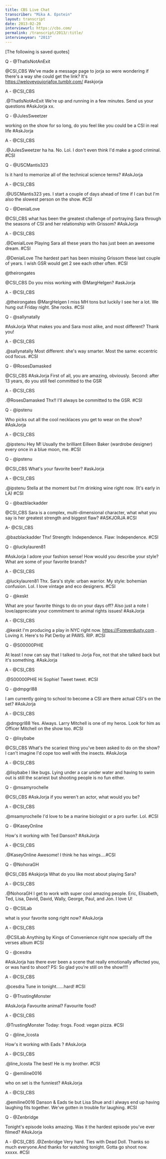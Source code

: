 ```yaml
---
title: CBS Live Chat
transcriber: "Mika A. Epstein"
layout: transcript
date: 2013-02-20
interviewurl: https://cbs.com/
permalink: /transcript/2013/:title/
interviewyear: "2013"
---
```


[The following is saved quotes]

Q - @ThatIsNotAnExit

@CSI_CBS We've made a message page to jorja so were wondering if there's a way she could get the link? It's https://weloveyoujorjafox.tumblr.com/ #askjorja

A - @CSI_CBS

.@ThatIsNotAnExit We're up and running in a few minutes. Send us your questions #AskJorja xx.

Q - @JulesSweetzer

working on the show for so long, do you feel like you could be a CSI in real life #AskJorja

A - @CSI_CBS

.@JulesSweetzer ha ha. No. Lol. I don't even think I'd make a good criminal. #CSI

Q - @USCMantis323

Is it hard to memorize all of the technical science terms? #AskJorja

A - @CSI_CBS

.@USCMantis323 yes. I start a couple of days ahead of time if I can but I'm also the slowest person on the show. #CSI

Q - @DenialLove

@CSI_CBS what has been the greatest challenge of portraying Sara through the seasons of CSI and her relationship with Grissom? #AskJorja

A - @CSI_CBS

.@DenialLove Playing Sara all these years tho has just been an awesome dream. #CSI

.@DenialLove The hardest part has been missing Grissom these last couple of years. I wish GSR would get 2 see each other often. #CSI

@theirongates

@CSI_CBS Do you miss working with @MargHelgen? #askJorja

A - @CSI_CBS

.@theirongates @MargHelgen I miss MH tons but luckily I see her a lot. We hung out Friday night. She rocks. #CSI

Q - @sallynatally

\#AskJorja What makes you and Sara most alike, and most different? Thank you!

A - @CSI_CBS

.@sallynatally Most different: she's way smarter. Most the same: eccentric ocd focus. #CSI

Q - @RosesDamasked

@CSI_CBS #AskJorja First of all, you are amazing, obviously. Second: after 13 years, do you still feel committed to the GSR

A - @CSI_CBS

.@RosesDamasked Thx!! I'll always be committed to the GSR. #CSI

Q - @ipstenu

Who picks out all the cool necklaces you get to wear on the show? #AskJorja

A - @CSI_CBS

.@ipstenu Hey M! Usually the brilliant Eilleen Baker (wardrobe designer) every once in a blue moon, me. #CSI

Q - @ipstenu

@CSI_CBS What's your favorite beer? #askJorja

A - @CSI_CBS

.@ipstenu Stella at the moment but I'm drinking wine right now. (It's early in LA) #CSI

Q - @bazblackadder

@CSI_CBS Sara is a complex, multi-dimensional character, what what you say is her greatest strength and biggest flaw? #ASKJORJA #CSI

A- @CSI_CBS

.@bazblackadder Thx! Strength: Independence. Flaw: Independence. #CSI

Q - @luckylauren81

\#AskJorja I adore your fashion sense! How would you describe your style? What are some of your favorite brands?

A - @CSI_CBS

.@luckylauren81 Thx. Sara's style: urban warrior. My style: bohemian confusion. Lol. I love vintage and eco designers. #CSI

Q - @keskt

What are your favorite things to do on your days off? Also just a note I love/appreciate your commitment to animal rights issues! #AskJorja

A - @CSI_CBS

.@keskt I'm producing a play in NYC right now. https://Foreverdusty.com . Loving it. Here's to Pat Derby at PAWS. RIP. #CSI

Q - @S00000PHIE

At least I now can say that I talked to Jorja Fox, not that she talked back but it's something. #AskJorja

A - @CSI_CBS

.@S00000PHIE Hi Sophie! Tweet tweet. #CSI

Q - @dmpgrl88

I am currently going to school to become a CSI are there actual CSI's on the set? #AskJorja

A - @CSI_CBS

.@dmpgrl88 Yes. Always. Larry Mitchell is one of my heros. Look for him as Officer Mitchell on the show too. #CSI

Q - @lisybabe

@CSI_CBS What's the scariest thing you've been asked to do on the show? I can't imagine I'd cope too well with the insects. #AskJorja

A - @CSI_CBS

.@lisybabe I like bugs. Lying under a car under water and having to swim out is still the scariest but shooting people is no fun either.

Q - @msamyrochelle

@CSI_CBS #AskJorja if you weren't an actor, what would you be?

A - @CSI_CBS

.@msamyrochelle I'd love to be a marine biologist or a pro surfer. Lol. #CSI

Q - @KaseyOnline

How's it working with Ted Danson? #AskJorja

A - @CSI_CBS

.@KaseyOnline Awesome! I think he has wings....#CSI

Q - @NohoraGH

@CSI_CBS #Askjorja What do you like most about playing Sara?

A - @CSI_CBS

.@NohoraGH I get to work with super cool amazing people. Eric, Elisabeth, Ted, Lisa, David, David, Wally, George, Paul, and Jon. I love U!

Q - @CSILab

what is your favorite song right now? #AskJorja

A - @CSI_CBS

.@CSILab Anything by Kings of Convenience right now specially off the verses album #CSI

Q - @cesdra

\#AskJorja has there ever been a scene that really emotionally affected you, or was hard to shoot? PS: So glad you're still on the show!!!!

A - @CSI_CBS

.@cesdra Tune in tonight......hard! #CSI

Q - @TrustingMonster

\#AskJorja Favourite animal? Favourite food?

A - @CSI_CBS

.@TrustingMonster Today: frogs. Food: vegan pizza. #CSI

Q - @line_lcosta

How's it working with Eads ? #AskJorja

A - @CSI_CBS

.@line_lcosta The best! He is my brother. #CSI

Q - @emiline0016

who on set is the funniest? #AskJorja

A - @CSI_CBS

.@emiline0016 Danson & Eads tie but Lisa Shue and I always end up having laughing fits together. We've gotten in trouble for laughing. #CSI

Q - @Zenbridge

Tonight's episode looks amazing. Was it the hardest episode you've ever filmed? #AskJorja

A - @CSI_CBS
.@Zenbridge Very hard. Ties with Dead Doll. Thanks so much everyone.And thanks for watching tonight. Gotta go shoot now. xxxxx. #CSI
